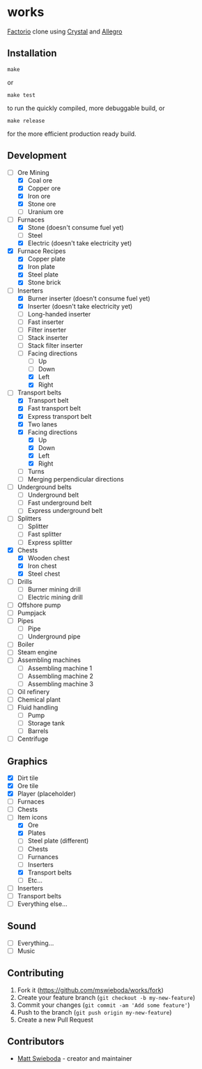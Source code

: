 # works

[Factorio](https://factorio.com/) clone using [Crystal](https://crystal-lang.org/) and [Allegro](https://liballeg.org/)

## Installation

```
make
```

or

```
make test
```

to run the quickly compiled, more debuggable build, or

```
make release
```

for the more efficient production ready build.


## Development

- [ ] Ore Mining
  - [x] Coal ore
  - [x] Copper ore
  - [x] Iron ore
  - [x] Stone ore
  - [ ] Uranium ore
- [ ] Furnaces
  - [x] Stone (doesn't consume fuel yet)
  - [ ] Steel
  - [x] Electric (doesn't take electricity yet)
- [x] Furnace Recipes
  - [x] Copper plate
  - [x] Iron plate
  - [x] Steel plate
  - [x] Stone brick
- [ ] Inserters
  - [x] Burner inserter (doesn't consume fuel yet)
  - [x] Inserter (doesn't take electricity yet)
  - [ ] Long-handed inserter
  - [ ] Fast inserter
  - [ ] Filter inserter
  - [ ] Stack inserter
  - [ ] Stack filter inserter
  - [ ] Facing directions
    - [ ] Up
    - [ ] Down
    - [x] Left
    - [x] Right
- [ ] Transport belts
  - [x] Transport belt
  - [x] Fast transport belt
  - [x] Express transport belt
  - [x] Two lanes
  - [x] Facing directions
    - [x] Up
    - [x] Down
    - [x] Left
    - [x] Right
  - [ ] Turns
  - [ ] Merging perpendicular directions
- [ ] Underground belts
  - [ ] Underground belt
  - [ ] Fast underground belt
  - [ ] Express underground belt
- [ ] Splitters
  - [ ] Splitter
  - [ ] Fast splitter
  - [ ] Express splitter
- [x] Chests
  - [x] Wooden chest
  - [x] Iron chest
  - [x] Steel chest
- [ ] Drills
  - [ ] Burner mining drill
  - [ ] Electric mining drill
- [ ] Offshore pump
- [ ] Pumpjack
- [ ] Pipes
  - [ ] Pipe
  - [ ] Underground pipe
- [ ] Boiler
- [ ] Steam engine
- [ ] Assembling machines
  - [ ] Assembling machine 1
  - [ ] Assembling machine 2
  - [ ] Assembling machine 3
- [ ] Oil refinery
- [ ] Chemical plant
- [ ] Fluid handling
  - [ ] Pump
  - [ ] Storage tank
  - [ ] Barrels
- [ ] Centrifuge

## Graphics

- [x] Dirt tile
- [x] Ore tile
- [x] Player (placeholder)
- [ ] Furnaces
- [ ] Chests
- [ ] Item icons
  - [x] Ore
  - [x] Plates
  - [ ] Steel plate (different)
  - [ ] Chests
  - [ ] Furnances
  - [ ] Inserters
  - [x] Transport belts
  - [ ] Etc...
- [ ] Inserters
- [ ] Transport belts
- [ ] Everything else...

## Sound

- [ ] Everything...
- [ ] Music

## Contributing

1. Fork it (<https://github.com/mswieboda/works/fork>)
2. Create your feature branch (`git checkout -b my-new-feature`)
3. Commit your changes (`git commit -am 'Add some feature'`)
4. Push to the branch (`git push origin my-new-feature`)
5. Create a new Pull Request

## Contributors

- [Matt Swieboda](https://github.com/mswieboda) - creator and maintainer
